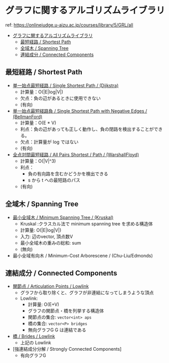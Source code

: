 # グラフに関するアルゴリズムライブラリ

ref: https://onlinejudge.u-aizu.ac.jp/courses/library/5/GRL/all

- [グラフに関するアルゴリズムライブラリ](#グラフに関するアルゴリズムライブラリ)
  - [最短経路 / Shortest Path](#最短経路--shortest-path)
  - [全域木 / Spanning Tree](#全域木--spanning-tree)
  - [連結成分 / Connected Components](#連結成分--connected-components)

## 最短経路 / Shortest Path
- [単一始点最短経路 / Single Shortest Path / (Dijkstra)](./1a-単一始点最短経路.cpp)
  - 計算量：O(|E|log|V|)
  - 欠点：負の辺があるときに使用できない
  - (有向)
- [単一始点最短経路負 / Single Shortest Path with Negative Edges / (BellmanFord)](./1b-単一始点最短経路-負の重みをもつ辺を含む.cpp)
  - 計算量：O(E * V)
  - 利点：負の辺があっても正しく動作し、負の閉路を検出することができる。
  - 欠点：計算量が log ではない
  - (有向)
- [全点対間最短経路 / All Pairs Shortest / Path / (WarshallFloyd)](./1c-全点対間最短経路.cpp)
  - 計算量：O(|V|^3)
  - 利点：
    - 負の有向路を含むかどうかを検出できる
    - s から t への最短路のパス
  - (有向)

## 全域木 / Spanning Tree
- [最小全域木 / Minimum Spanning Tree / (Kruskal)](./2a-最小全域木-Kruskal.cpp)
  - Kruskal :クラスカル法で minimum spanning tree を求める構造体
  - 計算量: O(|E|log|V|)
  - 入力: 辺のvector, 頂点数V
  - 最小全域木の重みの総和: sum
  - (無向)
- 最小全域有向木 / Minimum-Cost Arborescene / (Chu-Liu/Edmonds)

## 連結成分 / Connected Components

- [関節点 / Articulation Points / Lowlink](./3a-関節点.cpp)
  - グラフから取り除くと、グラフが非連結になってしまうような頂点
  - Lowlink:
    - 計算量: O(E+V)
    - グラフの関節点・橋を列挙する構造体
    - 関節点の集合: `vector<int> aps`
    - 橋の集合: `vector<P> bridges`
    - 無向グラフG G は連結である
- [橋 / Brides / Lowlink](./3b-橋.cpp)
  - 上記の Lowlink
- [強連結成分分解 / Strongly Connected Components]
  - 有向グラフG
